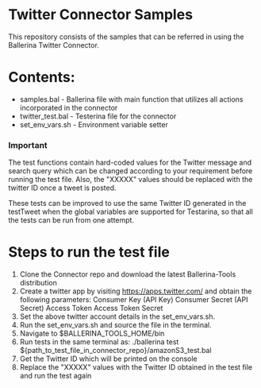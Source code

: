 
# Twitter Connector Samples

This repository consists of the samples that can be referred in using the Ballerina Twitter Connector.

# Contents:
  - samples.bal - Ballerina file with main function that utilizes all actions incorporated in the connector
  - twitter_test.bal - Testerina file for the connector
  - set_env_vars.sh - Environment variable setter
 
### Important
The test functions contain hard-coded values for the Twitter message and search query which can be changed according to your requirement before running the test file. Also, the "XXXXX" values should be replaced with the twitter ID once a tweet is posted.

These tests can be improved to use the same Twitter ID generated in the testTweet when the global variables are supported for Testarina, so that all the tests can be run from one attempt.
  
# Steps to run the test file

 1. Clone the Connector repo and download the latest Ballerina-Tools distribution
 2. Create a twitter app by visiting https://apps.twitter.com/ and obtain the following parameters:
	Consumer Key (API Key)
	Consumer Secret (API Secret)
	Access Token
	Access Token Secret
 2. Set the above twitter account details in the set_env_vars.sh.
 3. Run the set_env_vars.sh and source the file in the terminal.
 4. Navigate to $BALLERINA_TOOLS_HOME/bin
 5. Run tests in the same terminal as:
 ./ballerina test ${path_to_test_file_in_connector_repo}/amazonS3_test.bal
 6. Get the Twitter ID which will be printed on the console
 7. Replace the "XXXXX" values with the Twitter ID obtained in the test file and run the test again

